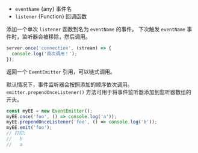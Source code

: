 <!-- YAML
added: v0.3.0
-->

* `eventName` {any} 事件名
* `listener` {Function} 回调函数

添加一个单次 `listener` 函数到名为 `eventName` 的事件。
下次触发 `eventName` 事件时，监听器会被移除，然后调用。

```js
server.once('connection', (stream) => {
  console.log('首次调用！');
});
```

返回一个 `EventEmitter` 引用，可以链式调用。

默认情况下，事件监听器会按照添加的顺序依次调用。
`emitter.prependOnceListener()` 方法可用于将事件监听器添加到监听器数组的开头。

```js
const myEE = new EventEmitter();
myEE.once('foo', () => console.log('a'));
myEE.prependOnceListener('foo', () => console.log('b'));
myEE.emit('foo');
// 打印:
//   b
//   a
```

